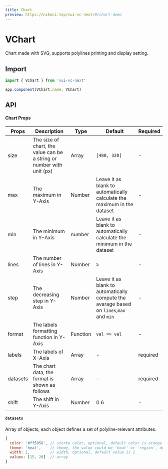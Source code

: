 ```yaml
---
title: Chart
preview: https://nikoni.top/vui-vc-next/#/chart-demo
---
```


# VChart

Chart made with SVG, supports polylines printing and display setting.

## Import

```js
import { VChart } from 'vui-vc-next'

app.component(VChart.name, VChart)
```

## API

#### Chart Props
| Props | Description | Type | Default | Required |
|----|-----|------|------|------|
| size | The size of chart, the value can be a string or number with unit (px)| Array | `[480, 320]` | - |
| max | The maximum in Y-Axis | Number | Leave it as blank to automatically calculate the maximum in the dataset | - |
| min | The minimum in Y-Axis | number | Leave it as blank to automatically calculate the minimum in the dataset | - |
| lines | The number of lines in Y-Axis | Number | `5` | - |
| step | The decreasing step in Y-Axis | Number | Leave it as blank to automatically compute the avarage based on `lines`,`max` and `min`| - |
| format | The labels formatting function in Y-Axis | Function | `val => val` | - |
| labels | The labels of X-Axis | Array | - | required |
| datasets | The chart data, the format is shown as follows | Array | - | required|
| shift | The shift in Y-Axis | Number | 0.6 | - |

#### `datasets`
Array of objects, each object defines a set of polyline-relevant attributes.

```js
{
  color: '#ff5858', // storke color, optional, default color is orange
  theme: 'heat',    // theme, the value could be 'heat' or 'region', default value is empty
  width: 1,         // width, optional, default value is 1
  values: [15, 20]  // array
}
```

<v-back-top />

<script setup>
import VBackTop from './misc/backTop.vue'
</script>

